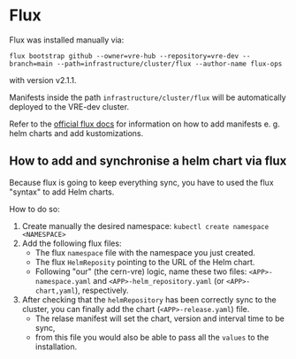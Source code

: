 # Flux

Flux was installed manually via: 
```
flux bootstrap github --owner=vre-hub --repository=vre-dev --branch=main --path=infrastructure/cluster/flux --author-name flux-ops
``` 
with version v2.1.1. 

Manifests inside the path `infrastructure/cluster/flux` will be automatically deployed to the VRE-dev cluster.

Refer to the [official flux docs](https://fluxcd.io/flux/) for information on how to add manifests e. g. helm charts and add kustomizations.


## How to add and synchronise a helm chart via flux

Because flux is going to keep everything sync, you have to used the flux "syntax" to add Helm charts.

How to do so:
 1. Create manually the desired namespace: `kubectl create namespace <NAMESPACE>`
 2. Add the following flux files:
     - The flux `namespace` file with the namespace you just created.
     - The flux `HelmReposity` pointing to the URL of the Helm chart.
     - Following "our" (the cern-vre) logic, name these two files: `<APP>-namespace.yaml` and `<APP>-helm_repository.yaml` (or `<APP>-chart,yaml`), respectively. 
 3. After checking that the `helmRepository` has been correctly sync to the cluster, you can finally add the chart (`<APP>-release.yaml`) file. 
    - The relase manifest will set the chart, version and interval time to be sync,
    - from this file you would also be able to pass all the `values` to the installation.